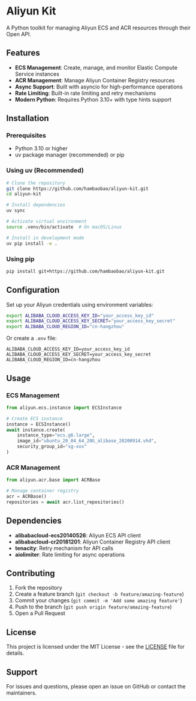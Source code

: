 # Aliyun Kit

A Python toolkit for managing Aliyun ECS and ACR resources through their Open API.

## Features

- **ECS Management**: Create, manage, and monitor Elastic Compute Service instances
- **ACR Management**: Manage Aliyun Container Registry resources
- **Async Support**: Built with asyncio for high-performance operations
- **Rate Limiting**: Built-in rate limiting and retry mechanisms
- **Modern Python**: Requires Python 3.10+ with type hints support

## Installation

### Prerequisites

- Python 3.10 or higher
- uv package manager (recommended) or pip

### Using uv (Recommended)

```bash
# Clone the repository
git clone https://github.com/hambaobao/aliyun-kit.git
cd aliyun-kit

# Install dependencies
uv sync

# Activate virtual environment
source .venv/bin/activate  # On macOS/Linux

# Install in development mode
uv pip install -e .
```

### Using pip

```bash
pip install git+https://github.com/hambaobao/aliyun-kit.git
```

## Configuration

Set up your Aliyun credentials using environment variables:

```bash
export ALIBABA_CLOUD_ACCESS_KEY_ID="your_access_key_id"
export ALIBABA_CLOUD_ACCESS_KEY_SECRET="your_access_key_secret"
export ALIBABA_CLOUD_REGION_ID="cn-hangzhou"
```

Or create a `.env` file:

```env
ALIBABA_CLOUD_ACCESS_KEY_ID=your_access_key_id
ALIBABA_CLOUD_ACCESS_KEY_SECRET=your_access_key_secret
ALIBABA_CLOUD_REGION_ID=cn-hangzhou
```

## Usage

### ECS Management

```python
from aliyun.ecs.instance import ECSInstance

# Create ECS instance
instance = ECSInstance()
await instance.create(
    instance_type="ecs.g6.large",
    image_id="ubuntu_20_04_64_20G_alibase_20200914.vhd",
    security_group_id="sg-xxx"
)
```

### ACR Management

```python
from aliyun.acr.base import ACRBase

# Manage container registry
acr = ACRBase()
repositories = await acr.list_repositories()
```


## Dependencies

- **alibabacloud-ecs20140526**: Aliyun ECS API client
- **alibabacloud-cr20181201**: Aliyun Container Registry API client
- **tenacity**: Retry mechanism for API calls
- **aiolimiter**: Rate limiting for async operations

## Contributing

1. Fork the repository
2. Create a feature branch (`git checkout -b feature/amazing-feature`)
3. Commit your changes (`git commit -m 'Add some amazing feature'`)
4. Push to the branch (`git push origin feature/amazing-feature`)
5. Open a Pull Request

## License

This project is licensed under the MIT License - see the [LICENSE](LICENSE) file for details.

## Support

For issues and questions, please open an issue on GitHub or contact the maintainers.
